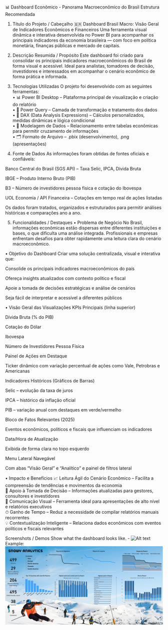 📊 Dashboard Econômico - Panorama Macroeconômico do Brasil
Estrutura Recomendada
1. Título do Projeto / Cabeçalho
🇧🇷 Dashboard Brasil Macro: Visão Geral de Indicadores Econômicos e Financeiros
Uma ferramenta visual dinâmica e interativa desenvolvida no Power BI para acompanhar os principais indicadores da economia brasileira — com foco em política monetária, finanças públicas e mercado de capitais.

2. Descrição Resumida / Propósito
Este dashboard foi criado para consolidar os principais indicadores macroeconômicos do Brasil de forma visual e acessível. Ideal para analistas, tomadores de decisão, investidores e interessados em acompanhar o cenário econômico de forma prática e informada.

3. Tecnologias Utilizadas
O projeto foi desenvolvido com as seguintes ferramentas:<br>
• 📊 Power BI Desktop – Plataforma principal de visualização e criação do relatório<br>
• 🧹 Power Query – Camada de transformação e tratamento dos dados<br>
• 🧠 DAX (Data Analysis Expressions) – Cálculos personalizados, medidas dinâmicas e lógica condicional<br>
• 🧱 Modelagem de Dados – Relacionamento entre tabelas econômicas para permitir cruzamento de informações<br>
• 🗂 Formato de Arquivo – .pbix (desenvolvimento), .png (apresentações)

4. Fonte de Dados
As informações foram obtidas de fontes oficiais e confiáveis:<br>

Banco Central do Brasil (SGS API) – Taxa Selic, IPCA, Dívida Bruta<br>

IBGE – Produto Interno Bruto (PIB)<br>

B3 – Número de investidores pessoa física e cotação do Ibovespa<br>

UOL Economia / API Financeira – Cotações em tempo real de ações listadas

Os dados foram tratados, organizados e estruturados para permitir análises históricas e comparações ano a ano.

5. Funcionalidades / Destaques
• Problema de Negócio
No Brasil, informações econômicas estão dispersas entre diferentes instituições e bases, o que dificulta uma análise integrada. Profissionais e empresas enfrentam desafios para obter rapidamente uma leitura clara do cenário macroeconômico.

• Objetivo do Dashboard
Criar uma solução centralizada, visual e interativa que:<br>

Consolide os principais indicadores macroeconômicos do país

Ofereça insights atualizados com contexto político e fiscal

Apoie a tomada de decisões estratégicas e análise de cenários

Seja fácil de interpretar e acessível a diferentes públicos

• Visão Geral das Visualizações
KPIs Principais (linha superior)

Dívida Bruta (% do PIB)

Cotação do Dólar

Ibovespa

Número de Investidores Pessoa Física

Painel de Ações em Destaque

Ticker dinâmico com variação percentual de ações como Vale, Petrobras e Americanas

Indicadores Históricos (Gráficos de Barras)

Selic – evolução da taxa de juros

IPCA – histórico da inflação oficial

PIB – variação anual com destaques em verde/vermelho

Bloco de Fatos Relevantes (2025)

Eventos econômicos, políticos e fiscais que influenciam os indicadores

Data/Hora de Atualização

Exibida de forma clara no topo esquerdo

Menu Lateral Navegável

Com abas “Visão Geral” e “Analítico” e painel de filtros lateral

• Impacto e Benefícios
📈 Leitura Ágil do Cenário Econômico – Facilita a compreensão de tendências e movimentos da economia<br>
🧭 Apoio à Tomada de Decisão – Informações atualizadas para gestores, consultores e investidores<br>
📣 Comunicação Visual – Ferramenta ideal para apresentações de alto nível e relatórios executivos<br>
⏱ Ganho de Tempo – Reduz a necessidade de compilar relatórios manuais recorrentes<br>
💡 Contextualização Inteligente – Relaciona dados econômicos com eventos políticos e fiscais relevantes

Screenshots / Demos
Show what the dashboard looks like. - ![Alt text](https://github.com/username/repo/assets/image.png)
Example: ![Dashboard Preview](https://github.com/the-mansi-goel/Ski-dashboard/blob/main/Snapshot%20of%20the%20Dahbaord.png)
